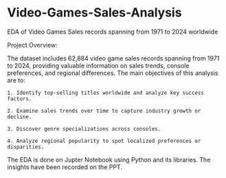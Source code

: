 # Video-Games-Sales-Analysis
EDA of Video Games Sales records spanning from 1971 to 2024 worldwide

Project Overview:

The dataset includes 62,884 video game sales records spanning from 1971 to 2024, providing valuable information on sales trends, console preferences, and regional differences. The main objectives of this analysis are to:

	1. Identify top-selling titles worldwide and analyze key success factors.
 
	2. Examine sales trends over time to capture industry growth or decline.
 
	3. Discover genre specializations across consoles.
 
	4. Analyze regional popularity to spot localized preferences or disparities.

The EDA is done on Jupter Notebook using Python and its libraries.
The insights have been recorded on the PPT.
